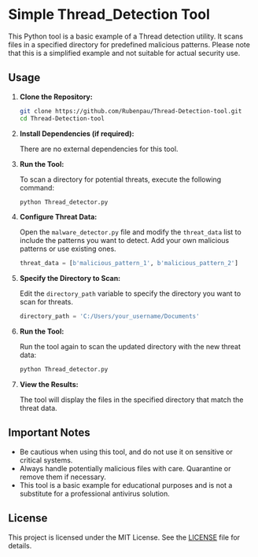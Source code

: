 # Simple Thread_Detection Tool

This Python tool is a basic example of a Thread detection utility. It scans files in a specified directory for predefined malicious patterns. Please note that this is a simplified example and not suitable for actual security use.

## Usage

1. **Clone the Repository:**

   ```sh
   git clone https://github.com/Rubenpau/Thread-Detection-tool.git
   cd Thread-Detection-tool
   ```

2. **Install Dependencies (if required):**

   There are no external dependencies for this tool.

3. **Run the Tool:**

   To scan a directory for potential threats, execute the following command:

   ```sh
   python Thread_detector.py
   ```

4. **Configure Threat Data:**

   Open the `malware_detector.py` file and modify the `threat_data` list to include the patterns you want to detect. Add your own malicious patterns or use existing ones.

   ```python
   threat_data = [b'malicious_pattern_1', b'malicious_pattern_2']
   ```

5. **Specify the Directory to Scan:**

   Edit the `directory_path` variable to specify the directory you want to scan for threats.

   ```python
   directory_path = 'C:/Users/your_username/Documents'
   ```

6. **Run the Tool:**

   Run the tool again to scan the updated directory with the new threat data:

   ```sh
   python Thread_detector.py
   ```

7. **View the Results:**

   The tool will display the files in the specified directory that match the threat data.

## Important Notes

- Be cautious when using this tool, and do not use it on sensitive or critical systems.
- Always handle potentially malicious files with care. Quarantine or remove them if necessary.
- This tool is a basic example for educational purposes and is not a substitute for a professional antivirus solution.

## License

This project is licensed under the MIT License. See the [LICENSE](LICENSE) file for details.

